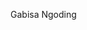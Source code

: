 Gabisa Ngoding 

<!---
Chilliope/Chilliope is a ✨ special ✨ repository because its `README.md` (this file) appears on your GitHub profile.
You can click the Preview link to take a look at your changes.
--->
